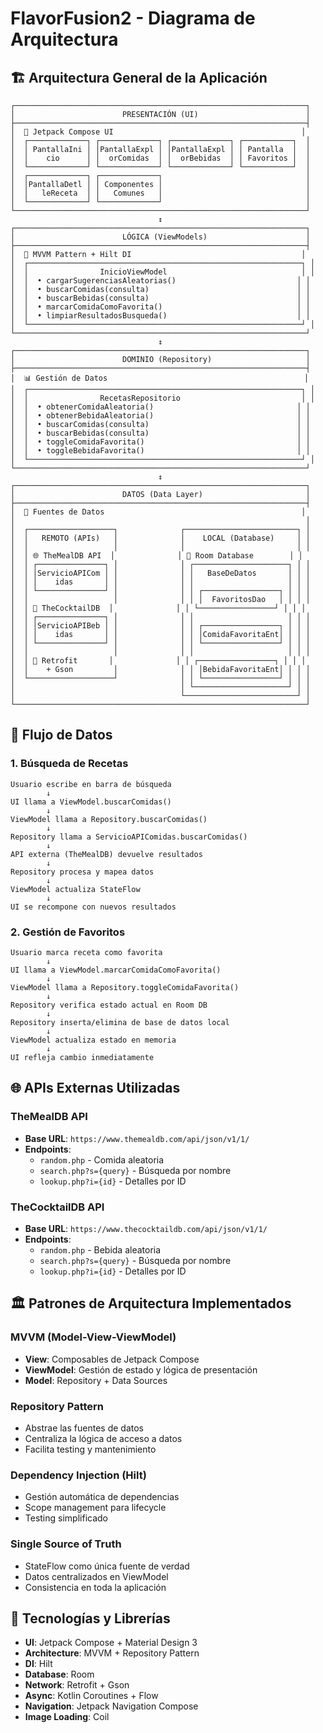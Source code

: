 # FlavorFusion2 - Diagrama de Arquitectura

## 🏗️ Arquitectura General de la Aplicación

```
┌─────────────────────────────────────────────────────────────────┐
│                        PRESENTACIÓN (UI)                        │
├─────────────────────────────────────────────────────────────────┤
│  📱 Jetpack Compose UI                                          │
│  ┌─────────────┐ ┌─────────────┐ ┌─────────────┐ ┌───────────┐  │
│  │ PantallaIni │ │PantallaExpl │ │PantallaExpl │ │ Pantalla  │  │
│  │    cio      │ │  orComidas  │ │  orBebidas  │ │ Favoritos │  │
│  └─────────────┘ └─────────────┘ └─────────────┘ └───────────┘  │
│  ┌─────────────┐ ┌─────────────┐                                │
│  │PantallaDetl │ │ Componentes │                                │
│  │   leReceta  │ │   Comunes   │                                │
│  └─────────────┘ └─────────────┘                                │
└─────────────────────────────────────────────────────────────────┘
                                 ↕
┌─────────────────────────────────────────────────────────────────┐
│                        LÓGICA (ViewModels)                      │
├─────────────────────────────────────────────────────────────────┤
│  🧠 MVVM Pattern + Hilt DI                                      │
│  ┌─────────────────────────────────────────────────────────────┐ │
│  │                InicioViewModel                              │ │
│  │  • cargarSugerenciasAleatorias()                           │ │
│  │  • buscarComidas(consulta)                                 │ │
│  │  • buscarBebidas(consulta)                                 │ │
│  │  • marcarComidaComoFavorita()                              │ │
│  │  • limpiarResultadosBusqueda()                             │ │
│  └─────────────────────────────────────────────────────────────┘ │
└─────────────────────────────────────────────────────────────────┘
                                 ↕
┌─────────────────────────────────────────────────────────────────┐
│                        DOMINIO (Repository)                     │
├─────────────────────────────────────────────────────────────────┤
│  📊 Gestión de Datos                                            │
│  ┌─────────────────────────────────────────────────────────────┐ │
│  │                RecetasRepositorio                           │ │
│  │  • obtenerComidaAleatoria()                                │ │
│  │  • obtenerBebidaAleatoria()                                │ │
│  │  • buscarComidas(consulta)                                 │ │
│  │  • buscarBebidas(consulta)                                 │ │
│  │  • toggleComidaFavorita()                                  │ │
│  │  • toggleBebidaFavorita()                                  │ │
│  └─────────────────────────────────────────────────────────────┘ │
└─────────────────────────────────────────────────────────────────┘
                                 ↕
┌─────────────────────────────────────────────────────────────────┐
│                        DATOS (Data Layer)                       │
├─────────────────────────────────────────────────────────────────┤
│  🔄 Fuentes de Datos                                            │
│                                                                 │
│  ┌───────────────────┐              ┌─────────────────────────┐ │
│  │   REMOTO (APIs)   │              │    LOCAL (Database)     │ │
│  │                   │              │                         │ │
│  │ 🌐 TheMealDB API  │              │ 💾 Room Database        │ │
│  │ ┌───────────────┐ │              │ ┌─────────────────────┐ │ │
│  │ │ServicioAPICom │ │              │ │   BaseDeDatos       │ │ │
│  │ │    idas       │ │              │ │                     │ │ │
│  │ └───────────────┘ │              │ │ ┌─────────────────┐ │ │ │
│  │                   │              │ │ │  FavoritosDao   │ │ │ │
│  │ 🍹 TheCocktailDB  │              │ │ └─────────────────┘ │ │ │
│  │ ┌───────────────┐ │              │ │                     │ │ │
│  │ │ServicioAPIBeb │ │              │ │ ┌─────────────────┐ │ │ │
│  │ │    idas       │ │              │ │ │ComidaFavoritaEnt│ │ │ │
│  │ └───────────────┘ │              │ │ └─────────────────┘ │ │ │
│  │                   │              │ │                     │ │ │
│  │ 🔧 Retrofit       │              │ │ ┌─────────────────┐ │ │ │
│  │    + Gson         │              │ │ │BebidaFavoritaEnt│ │ │ │
│  └───────────────────┘              │ │ └─────────────────┘ │ │ │
│                                     │ └─────────────────────┘ │ │
│                                     └─────────────────────────┘ │
└─────────────────────────────────────────────────────────────────┘
```

## 🔄 Flujo de Datos

### 1. Búsqueda de Recetas
```
Usuario escribe en barra de búsqueda
        ↓
UI llama a ViewModel.buscarComidas()
        ↓
ViewModel llama a Repository.buscarComidas()
        ↓
Repository llama a ServicioAPIComidas.buscarComidas()
        ↓
API externa (TheMealDB) devuelve resultados
        ↓
Repository procesa y mapea datos
        ↓
ViewModel actualiza StateFlow
        ↓
UI se recompone con nuevos resultados
```

### 2. Gestión de Favoritos
```
Usuario marca receta como favorita
        ↓
UI llama a ViewModel.marcarComidaComoFavorita()
        ↓
ViewModel llama a Repository.toggleComidaFavorita()
        ↓
Repository verifica estado actual en Room DB
        ↓
Repository inserta/elimina de base de datos local
        ↓
ViewModel actualiza estado en memoria
        ↓
UI refleja cambio inmediatamente
```

## 🌐 APIs Externas Utilizadas

### TheMealDB API
- **Base URL**: `https://www.themealdb.com/api/json/v1/1/`
- **Endpoints**:
  - `random.php` - Comida aleatoria
  - `search.php?s={query}` - Búsqueda por nombre
  - `lookup.php?i={id}` - Detalles por ID

### TheCocktailDB API
- **Base URL**: `https://www.thecocktaildb.com/api/json/v1/1/`
- **Endpoints**:
  - `random.php` - Bebida aleatoria
  - `search.php?s={query}` - Búsqueda por nombre
  - `lookup.php?i={id}` - Detalles por ID

## 🏛️ Patrones de Arquitectura Implementados

### MVVM (Model-View-ViewModel)
- **View**: Composables de Jetpack Compose
- **ViewModel**: Gestión de estado y lógica de presentación
- **Model**: Repository + Data Sources

### Repository Pattern
- Abstrae las fuentes de datos
- Centraliza la lógica de acceso a datos
- Facilita testing y mantenimiento

### Dependency Injection (Hilt)
- Gestión automática de dependencias
- Scope management para lifecycle
- Testing simplificado

### Single Source of Truth
- StateFlow como única fuente de verdad
- Datos centralizados en ViewModel
- Consistencia en toda la aplicación

## 🔧 Tecnologías y Librerías

- **UI**: Jetpack Compose + Material Design 3
- **Architecture**: MVVM + Repository Pattern
- **DI**: Hilt
- **Database**: Room
- **Network**: Retrofit + Gson
- **Async**: Kotlin Coroutines + Flow
- **Navigation**: Jetpack Navigation Compose
- **Image Loading**: Coil
